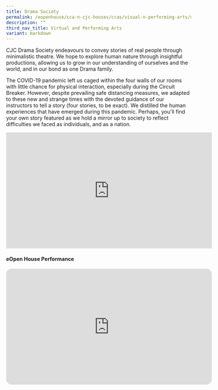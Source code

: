 ```yaml
---
title: Drama Society
permalink: /eopenhouse/cca-n-cjc-houses/ccas/visual-n-performing-arts/drama-society/
description: ""
third_nav_title: Virtual and Performing Arts
variant: markdown
---
```

CJC Drama Society endeavours to convey stories of real people through minimalistic theatre. We hope to explore human nature through insightful productions, allowing us to grow in our understanding of ourselves and the world, and in our bond as one Drama family.

  

The COVID-19 pandemic left us caged within the four walls of our rooms with little chance for physical interaction, especially during the Circuit Breaker. However, despite prevailing safe distancing measures, we adapted to these new and strange times with the devoted guidance of our instructors to tell a story (four stories, to be exact). We distilled the human experiences that have emerged during this pandemic. Perhaps, you'll find your own story featured as we hold a mirror up to society to reflect difficulties we faced as individuals, and as a nation.

<center>
<iframe allowfullscreen="" allow="accelerometer; autoplay; clipboard-write; encrypted-media; gyroscope; picture-in-picture; web-share" frameborder="0" title="YouTube video player" src="https://www.youtube.com/embed/jWUhnz33xlA?si=V-q6uXcmov0JywyB" height="315" width="560"></iframe>
</center>
	
#### **eOpen House Performance**

<center>
<iframe allowfullscreen="" allow="accelerometer; autoplay; clipboard-write; encrypted-media; gyroscope; picture-in-picture; web-share" frameborder="0" title="YouTube video player" src="https://www.youtube.com/embed/kscAiETuMr4?si=2IVb3oWSPNQe1bOP" height="315" width="560" style="border-radius:15px;"></iframe>
	</center>
